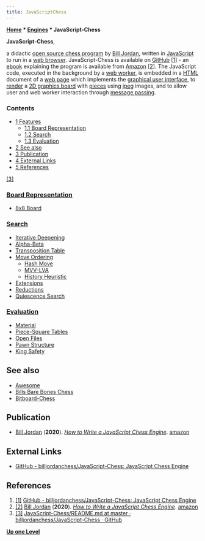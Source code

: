 ```yaml
---
title: JavaScriptChess
---
```

**[Home](Home "Home") \* [Engines](Engines "Engines") \* JavaScript-Chess**


**JavaScript-Chess**,  

a didactic [open source chess program](Category:Open_Source "Category:Open Source") by [Bill Jordan](Bill_Jordan "Bill Jordan"), written in [JavaScript](JavaScript "JavaScript") to run in a [web browser](https://en.wikipedia.org/wiki/Web_browser).
JavaScript-Chess is available on [GitHub](https://en.wikipedia.org/wiki/GitHub) <a id="cite-note-1" href="#cite-ref-1">[1]</a> - an [ebook](https://en.wikipedia.org/wiki/Ebook) explaining the program is available from [Amazon](https://en.wikipedia.org/wiki/Amazon_(company))
<a id="cite-note-2" href="#cite-ref-2">[2]</a>.
The JavaScript code, executed in the background by a [web worker](https://en.wikipedia.org/wiki/Web_worker), 
is embedded in a [HTML](https://en.wikipedia.org/wiki/HTML) document of a [web page](https://en.wikipedia.org/wiki/Web_page)
which implements the [graphical user interface](GUI "GUI"), to [render](https://en.wikipedia.org/wiki/Rendering_(computer_graphics)) a [2D graphics board](2D_Graphics_Board "2D Graphics Board") with [pieces](Pieces "Pieces") 
 using [jpeg](https://en.wikipedia.org/wiki/JPEG) images, and to allow user and web worker interaction through [message passing](https://en.wikipedia.org/wiki/Message_passing). 



### Contents


* [1 Features](#features)
	+ [1.1 Board Representation](#board-representation)
	+ [1.2 Search](#search)
	+ [1.3 Evaluation](#evaluation)
* [2 See also](#see-also)
* [3 Publication](#publication)
* [4 External Links](#external-links)
* [5 References](#references)






<a id="cite-note-3" href="#cite-ref-3">[3]</a>



### [Board Representation](Board_Representation "Board Representation")


* [8x8 Board](8x8_Board "8x8 Board")


### [Search](Search "Search")


* [Iterative Deepening](Iterative_Deepening "Iterative Deepening")
* [Alpha-Beta](Alpha-Beta "Alpha-Beta")
* [Transposition Table](Transposition_Table "Transposition Table")
* [Move Ordering](Move_Ordering "Move Ordering")
	+ [Hash Move](Hash_Move "Hash Move")
	+ [MVV-LVA](MVV-LVA "MVV-LVA")
	+ [History Heuristic](History_Heuristic "History Heuristic")
* [Extensions](Extensions "Extensions")
* [Reductions](Reductions "Reductions")
* [Quiescence Search](Quiescence_Search "Quiescence Search")


### [Evaluation](Evaluation "Evaluation")


* [Material](Material "Material")
* [Piece-Square Tables](Piece-Square_Tables "Piece-Square Tables")
* [Open Files](Open_File "Open File")
* [Pawn Structure](Pawn_Structure "Pawn Structure")
* [King Safety](King_Safety "King Safety")


## See also


* [Awesome](Awesome "Awesome")
* [Bills Bare Bones Chess](Bills_Bare_Bones_Chess "Bills Bare Bones Chess")
* [Bitboard-Chess](Bitboard-Chess "Bitboard-Chess")


## Publication


* [Bill Jordan](Bill_Jordan "Bill Jordan") (**2020**). *[How to Write a JavaScript Chess Engine](https://amzn.eu/4Tn5dVE)*. [amazon](https://www.amazon.com/How-Write-JavaScript-Chess-Engine-ebook/dp/B087BJ467C/)


## External Links


* [GitHub - billjordanchess/JavaScript-Chess: JavaScript Chess Engine](https://github.com/billjordanchess/JavaScript-Chess)


## References


1. <a id="cite-ref-1" href="#cite-note-1">[1]</a> [GitHub - billjordanchess/JavaScript-Chess: JavaScript Chess Engine](https://github.com/billjordanchess/JavaScript-Chess)
2. <a id="cite-ref-2" href="#cite-note-2">[2]</a> [Bill Jordan](Bill_Jordan "Bill Jordan") (**2020**). *[How to Write a JavaScript Chess Engine](https://amzn.eu/4Tn5dVE)*. [amazon](https://www.amazon.com/How-Write-JavaScript-Chess-Engine-ebook/dp/B087BJ467C/)
3. <a id="cite-ref-3" href="#cite-note-3">[3]</a> [JavaScript-Chess/README.md at master · billjordanchess/JavaScript-Chess · GitHub](https://github.com/billjordanchess/JavaScript-Chess/blob/master/README.md)

**[Up one Level](Engines "Engines")**







 
